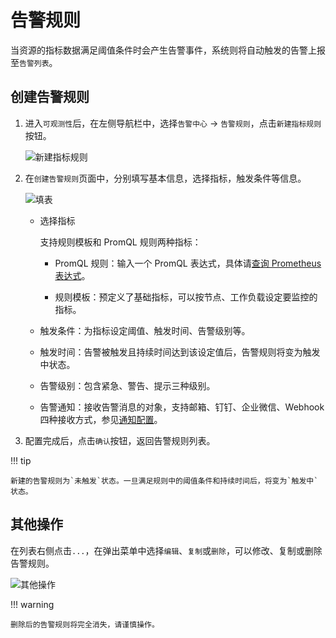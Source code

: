 # 告警规则

当资源的指标数据满足阈值条件时会产生告警事件，系统则将自动触发的告警上报至`告警列表`。

## 创建告警规则

1. 进入`可观测性`后，在左侧导航栏中，选择`告警中心` -> `告警规则`，点击`新建指标规则`按钮。

    ![新建指标规则](https://docs.daocloud.io/daocloud-docs-images/docs/insight/images/rule01.png)

2. 在`创建告警规则`页面中，分别填写基本信息，选择指标，触发条件等信息。

    ![填表](https://docs.daocloud.io/daocloud-docs-images/docs/insight/images/rule02.png)

    - 选择指标
  
        支持规则模板和 PromQL 规则两种指标：
    
        - PromQL 规则：输入一个 PromQL 表达式，具体请[查询 Prometheus 表达式](https://prometheus.io/docs/prometheus/latest/querying/basics/)。
      
        - 规则模板：预定义了基础指标，可以按节点、工作负载设定要监控的指标。

    - 触发条件：为指标设定阈值、触发时间、告警级别等。

	- 触发时间：告警被触发且持续时间达到该设定值后，告警规则将变为触发中状态。

	- 告警级别：包含紧急、警告、提示三种级别。

    - 告警通知：接收告警消息的对象，支持邮箱、钉钉、企业微信、Webhook 四种接收方式，参见[通知配置](message.md)。

3. 配置完成后，点击`确认`按钮，返回告警规则列表。

!!! tip

    新建的告警规则为`未触发`状态。一旦满足规则中的阈值条件和持续时间后，将变为`触发中`状态。

## 其他操作

在列表右侧点击`...`，在弹出菜单中选择`编辑`、`复制`或`删除`，可以修改、复制或删除告警规则。

![其他操作](https://docs.daocloud.io/daocloud-docs-images/docs/insight/images/rule03.png)

!!! warning

    删除后的告警规则将完全消失，请谨慎操作。
